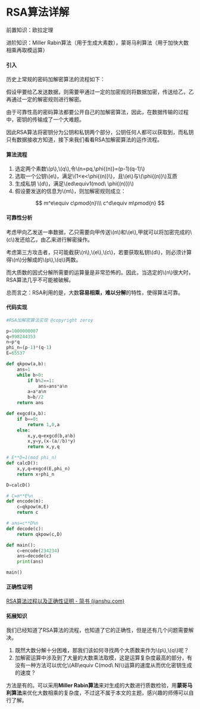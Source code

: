 # RSA算法详解


前置知识：欧拉定理

进阶知识：Miller Rabin算法（用于生成大素数），蒙哥马利算法（用于加快大数相乘再取模运算）

#### 引入

历史上常规的密码加解密算法的流程如下：

假设甲要给乙发送数据，则需要甲通过一定的加密规则将数据加密，传送给乙，乙再通过一定的解密规则进行解密。

由于可靠性高的密码算法都要公开自己的加解密算法，因此，在数据传输的过程中，密钥的传输成了一个大难题。

因此RSA算法将密钥分为公钥和私钥两个部分，公钥任何人都可以获取到，而私钥只有数据接收方知道，接下来我们看看RSA加解密算法的运作流程。

#### 算法流程

1. 选定两个素数\\(p\\),\\(q\\),令\\(n=pq,\phi{(n)}=(p-1)(q-1)\\)
2. 选取一个公钥\\(e\\)，满足\\(1<e<\phi{(n)}\\)，且\\(e\\)与\\(\phi{(n)}\\)互质
3. 生成私钥 \\(d\\)，满足\\(ed\equiv1(mod\ \phi{(n)})\\)
4. 假设要发送的信息为\\(m\\)，则加解密规则成立：

$$
m^e\equiv c\pmod{n}\\\
c^d\equiv m\pmod{n}
$$

#### 可靠性分析

考虑甲向乙发送一串数据，乙只需要向甲传送\\(n\\)和\\(e\\),甲就可以将加密完成的\\(c\\)发还给乙，由乙来进行解密操作。

考虑第三方攻击者，只可能截获\\(n\\),\\(e\\),\\(c\\)，若要获取私钥\\(d\\)，则必须计算得\\(n\\)分解成的\\(p\\),\\(q\\)两数。

而大质数的因式分解所需要的运算量是非常恐怖的。因此，当选定的\\(n\\)很大时，RSA算法几乎不可能被破解。

总而言之：RSA利用的是，大数**容易相乘，难以分解**的特性，使得算法可靠。

#### 代码实现

```python
#RSA加解密算法实现 @copyright zeroy

p=1000000007
q=998244353
n=p*q
phi_n=(p-1)*(q-1)
E=65537

def qkpow(a,b):
    ans=1
    while b>0:
        if b%2==1:
            ans=ans*a%n
        a=a*a%n
        b=b//2
    return ans

def exgcd(a,b):     
    if b==0:         
        return 1,0,a     
    else:         
        x,y,q=exgcd(b,a%b)        
        x,y=y,(x-(a//b)*y)         
        return x,y,q

# E**D=1(mod phi_n)
def calcD():
    x,y,q=exgcd(E,phi_n)
    return x+phi_n

D=calcD()

# C=m**E%n
def encode(m):
    c=qkpow(m,E)
    return c

# ans=c**D%n
def decode(c):
    return qkpow(c,D)

def main():
    c=encode(234234)
    ans=decode(c)
    print(ans)

main()

```

#### 正确性证明

[RSA算法过程以及正确性证明 - 简书 (jianshu.com)](https://www.jianshu.com/p/77af520661a6)



#### 拓展知识

我们已经知道了RSA算法的流程，也知道了它的正确性，但是还有几个问题需要解决。

1. 既然大数分解十分困难，那我们该如何寻找两个大质数来作为\\\(p\\),\\(q\\)呢？
2. 加解密运算中涉及到了大量的大数乘法取模，这是运算复杂度最高的部分，有没有一种方法可以优化\\(AB\equiv C(mod\ N)\\)运算的速度从而优化密钥生成的速度？

方法是有的。可以采用**Miller Rabin算法**来对生成的大数进行质数检验，用**蒙哥马利算法**来优化大数相乘的复杂度，不过这不属于本文的主题，感兴趣的师傅可以自行了解。

